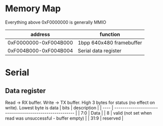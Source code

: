 # Memory Map

Everything above 0xF0000000 is generally MMIO

| address               | function                 |
| --------------------- | ------------------------ |
| 0xF0000000-0xF004B000 | 1bpp 640x480 framebuffer |
| 0xF004B000-0xF004B004 | Serial data register     |


# Serial

## Data register
Read -> RX buffer. Write -> TX buffer. High 3 bytes for status (no effect on write). Lowest byte is data
| bits | description                                               |
| ---- | --------------------------------------------------------- |
| 7:0  | Data                                                      |
| 8    | valid (not set when read was unsuccessful - buffer empty) |
| 31:9 | reserved                                                  |
